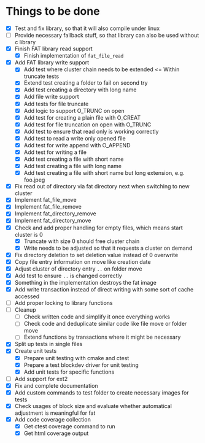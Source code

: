 
# Things to be done

- [x] Test and fix library, so that it will also compile under linux
- [ ] Provide necessary fallback stuff, so that library can also be used without c library
- [x] Finish FAT library read support
  - [x] Finish implementation of `fat_file_read`
- [x] Add FAT library write support
  - [x] Add test where cluster chain needs to be extended <= Within truncate tests
  - [x] Extend test creating a folder to fail on second try
  - [x] Add test creating a directory with long name
  - [x] Add file write support
  - [x] Add tests for file truncate
  - [x] Add logic to support O_TRUNC on open
  - [x] Add test for creating a plain file with O_CREAT
  - [x] Add test for file truncation on open with O_TRUNC
  - [x] Add test to ensure that read only is working correctly
  - [x] Add test to read a write only opened file
  - [x] Add test for write append with O_APPEND
  - [x] Add test for writing a file
  - [x] Add test creating a file with short name
  - [x] Add test creating a file with long name
  - [x] Add test creating a file with short name but long extension, e.g. foo.jpeg
- [x] Fix read out of directory via fat directory next when switching to new cluster
- [x] Implement fat_file_move
- [x] Implement fat_file_remove
- [x] Implement fat_directory_remove
- [x] Implement fat_directory_move
- [x] Check and add proper handling for empty files, which means start cluster is 0
  - [x] Truncate with size 0 should free cluster chain
  - [x] Write needs to be adjusted so that it requests a cluster on demand
- [x] Fix directory deletion to set deletion value instead of 0 overwrite
- [x] Copy file entry information on move like creation date
- [x] Adjust cluster of directory entry `..` on folder move
- [x] Add test to ensure `..` is changed correctly
- [x] Something in the implementation destroys the fat image
- [x] Add write transaction instead of direct writing with some sort of cache accessed
- [ ] Add proper locking to library functions
- [ ] Cleanup
  - [ ] Check written code and simplify it once everything works
  - [ ] Check code and deduplicate similar code like file move or folder move
  - [ ] Extend functions by transactions where it might be necessary
- [x] Split up tests in single files
- [x] Create unit tests
  - [x] Prepare unit testing with cmake and ctest
  - [x] Prepare a test blockdev driver for unit testing
  - [x] Add unit tests for specific functions
- [ ] Add support for ext2
- [x] Fix and complete documentation
- [x] Add custom commands to test folder to create necessary images for tests
- [x] Check usages of block size and evaluate whether automatical adjustment is meaningful for fat
- [x] Add code coverage collection
  - [x] Get ctest coverage command to run
  - [x] Get html coverage output
